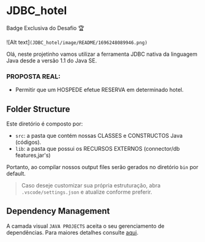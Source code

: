 # JDBC_hotel

Badge Exclusiva do Desafio 🏆

![Alt text]`(JDBC_hotel/image/README/1696248089946.png)`

Olá, neste projetinho vamos utilizar a ferramenta JDBC nativa da linguagem Java desde a versão 1.1 do Java SE.

### PROPOSTA REAL:

- Permitir que um HOSPEDE efetue RESERVA em determinado hotel.

## Folder Structure

Este diretório é composto por:

- `src`: a pasta que contém nossas CLASSES e CONSTRUCTOS Java (códigos).
- `lib`: a pasta que possui os RECURSOS EXTERNOS (connector/db features,jar's)

Portanto, ao compilar nossos output files serão gerados no diretório `bin` por default.

> Caso deseje customizar sua própria estruturação, abra `.vscode/settings.json` e atualize conforme preferir.

## Dependency Management

A camada visual `JAVA PROJECTS` aceita o seu gerenciamento de dependências. Para maiores detalhes consulte [aqui](https://github.com/microsoft/vscode-java-dependency#manage-dependencies).
